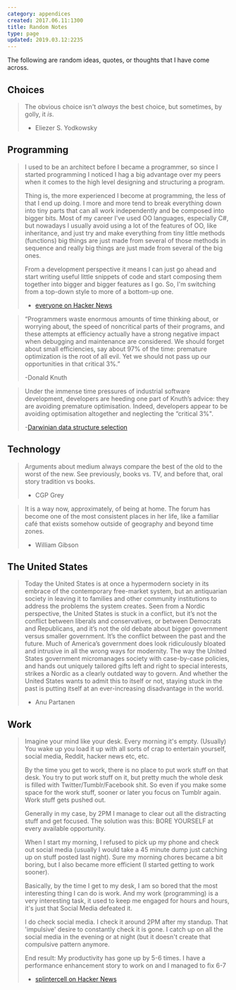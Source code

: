 ```yaml
---
category: appendices
created: 2017.06.11:1300
title: Random Notes
type: page
updated: 2019.03.12:2235
---
```


The following are random ideas, quotes, or thoughts that I have come across.

## Choices

> The obvious choice isn't *always* the best choice, but sometimes, by golly, it *is*.
>
> - Eliezer S. Yodkowsky

## Programming

> I used to be an architect before I became a programmer, so since I started programming I noticed I hag a big advantage over my peers when it comes to the high level designing and structuring a program.
>
> Thing is, the more experienced I become at programming, the less of that I end up doing. I more and more tend to break everything down into tiny parts that can all work independently and be composed into bigger bits. Most of my career I've used OO languages, especially C#, but nowadays I usually avoid using a lot of the features of OO, like inheritance, and just try and make everything from tiny little methods (functions) big things are just made from several of those methods in sequence and really big things are just made from several of the big ones.
>
> From a development perspective it means I can just go ahead and start writing useful little snippets of code and start composing them together into bigger and bigger features as I go. So, I'm switching from a top-down style to more of a bottom-up one.
>
> - [everyone on Hacker News](https://news.ycombinator.com/item?id=14827848)

> “Programmers waste enormous amounts of time thinking about, or worrying about, the speed of noncritical parts of their programs, and these attempts at efficiency actually have a strong negative impact when debugging and maintenance are considered. We should forget about small efficiencies, say about 97% of the time: premature optimization is the root of all evil. Yet we should not pass up our opportunities in that critical 3%.”
>
> -Donald Knuth

> Under the immense time pressures of industrial software development, developers are heeding one part of Knuth’s advice: they are avoiding premature optimisation. Indeed, developers appear to be avoiding optimisation altogether and neglecting the “critical 3%".
>
> -[Darwinian data structure selection](https://arxiv.org/pdf/1706.03232.pdf)

## Technology

> Arguments about medium always compare the best of the old to the worst of the new. See previously, books vs. TV, and before that, oral story tradition vs books.
>
> - CGP Grey

> It is a way now, approximately, of being at home. The forum has become one of the most consistent places in her life, like a familiar café that exists somehow outside of geography and beyond time zones.
>
> - William Gibson

## The United States

> Today the United States is at once a hypermodern society in its embrace of the contemporary free-market system, but an antiquarian society in leaving it to families and other community institutions to address the problems the system creates. Seen from a Nordic perspective, the United States is stuck in a conflict, but it’s not the conflict between liberals and conservatives, or between Democrats and Republicans, and it’s not the old debate about bigger government versus smaller government. It’s the conflict between the past and the future. Much of America’s government does look ridiculously bloated and intrusive in all the wrong ways for modernity. The way the United States government micromanages society with case-by-case policies, and hands out uniquely tailored gifts left and right to special interests, strikes a Nordic as a clearly outdated way to govern. And whether the United States wants to admit this to itself or not, staying stuck in the past is putting itself at an ever-increasing disadvantage in the world.
>
> - Anu Partanen

## Work

> Imagine your mind like your desk. Every morning it's empty. (Usually) You wake up you load it up with all sorts of crap to entertain yourself, social media, Reddit, hacker news etc, etc.
>
> By the time you get to work, there is no place to put work stuff on that desk. You try to put work stuff on it, but pretty much the whole desk is filled with Twitter/Tumblr/Facebook shit. So even if you make some space for the work stuff, sooner or later you focus on Tumblr again. Work stuff gets pushed out.
>
> Generally in my case, by 2PM I manage to clear out all the distracting stuff and get focused. The solution was this: BORE YOURSELF at every available opportunity.
>
> When I start my morning, I refused to pick up my phone and check out social media (usually I would take a 45 minute dump just catching up on stuff posted last night). Sure my morning chores became a bit boring, but I also became more efficient (I started getting to work sooner).
>
> Basically, by the time I get to my desk, I am so bored that the most interesting thing I can do is work. And my work (programming) is a very interesting task, it used to keep me engaged for hours and hours, it's just that Social Media defeated it.
>
> I do check social media. I check it around 2PM after my standup. That 'impulsive' desire to constantly check it is gone. I catch up on all the social media in the evening or at night (but it doesn't create that compulsive pattern anymore.
>
> End result: My productivity has gone up by 5-6 times. I have a performance enhancement story to work on and I managed to fix 6-7
>
> - [splintercell on Hacker News](https://news.ycombinator.com/item?id=13718024)
